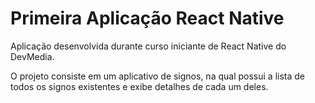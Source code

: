 # Primeira Aplicação React Native

Aplicação desenvolvida durante curso iniciante de React Native do DevMedia. 

O projeto consiste em um aplicativo de signos, na qual possui a lista de todos os signos existentes e exibe detalhes de cada um deles.

